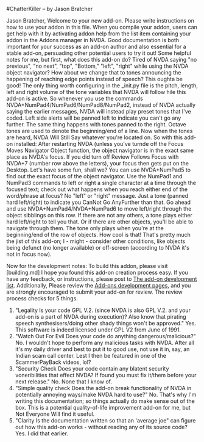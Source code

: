 #ChatterKiller – by Jason Bratcher

Jason Bratcher, Welcome to your new add-on. Please write instructions on how to use your addon in this file.
When you compile your addon, users can get help with it by activating addon help from the list item containing your addon in the Addons manager in NVDA.
Good documentation is both important for your success as an add-on author and also essential for a stable add-on, persuading other potential users to try it out!
Some helpful notes for me, but first, what does this add-on do?
Tired of NVDA saying "no previous", "no next", "top", "Bottom," "left", "right" while using the NVDA object navigator?
How about we change that to tones announcing the happening of reaching edge points instead of speech?
This oughta be good!
The only thing worth configuring in the _init.py file is the pitch, length, left and right volume of the tone variables that NVDA will follow hile this add-on is active.
So whenever you use the commands NVDA+NumPad4/NumPad6/NumPad8/NumPad2, instead of NVDA actually saying the earlier messages, NVDA will instead play preset tones that I've coded.
Left side alerts will be panned left to indicate you can't go any further.
The same thing happens with tones panned to the right.
Octave tones are used to denote the beginning/end of a line.
Now when the tones are heard, NVDA Will Still Say whatever you're located on.
So with this add-on installed:
After restarting NVDA (unless you've turnde off the Focus Moves Navigator Object function, the object navigator is in the exact same place as NVDA's focus.
If you did turn off Review Follows Focus with NVDA+7 (number row above the letters), your focus then gets put on the Desktop.
Let's have some fun, shall we?
You can use NVDA+NumPad5 to find out the exact focus of the object navigator.
Use the NumPad1 and NumPad3 commands to left or right a single character at a time through the focused text;
check out what happens when you reach either end of the word/phrase at focus?
No "left" or "right" message. Just a tone (panned hard left/right) to indicate you CanNot Go AnyFurther than that.
Go ahead and use NVDA+NumPad4/NVDA+NumPad6 to move left/right through the object sibblings on this row.
If there are not any others, a tone plays either hard left/right to tell you that.
Or if there are other objects, you'll be able to navigate through them.
The tone only plays when you're at the beginning/end of the row of objects.
How cool is that!
That's pretty much the jist of this add-on;
I - might - consider other conditions, like objects being defunct (no longer available) or off-screen (according to NVDA it's not in focus now).

Now for the development notes:
To build this addon, please visit [building.md]
I hope you found this add-on creation process easy.
If you have any feedback, or instructions, please post  to [The add-on development list](http://www.freelists.org/list/nvda-addons).
Additionally, Please review the [Add-ons development pages](http://addons.nvda-project.org/dev.en.html), and you are strongly encouraged to submit your add-on for review.
The review process checks for 5 things.
1. "Legality
Is your code GPL V.2. (since NVDA is also GPL V.2. and your add-on is a part of NVDA during execution)?
Also know that pirating speech synthesisers/doing other shady  things won't be approved."
Yes.
This software is indeed licensed under GPL V2 from June of 1991.
2. "Watch Out For Evil
Does your code do anything dangerous/malicious?"
No.
I wouldn't hope to perform any malicious tasks with NVDA.
After all it's my daily driver and best to put it to good use, not use it in, say, an Indian scam call center.
Lest I then be featured in one of the ScammerPayBack videos, lol?
3. "Security Check
Does your code contain any blatent security voneribilities that effect NVDA?
If found you must  fix it/them before your next release."
No.
None that I know of.
4. "Simple quality check
Does the add-on break functionality of NVDA in potentially annoying ways/make NVDA hard to use?"
No.
That's why I'm writing this documentation;
so things actually do make sense out of the box.
This is a potential quality-of-life improvement add-on for me, but Not Everyone Will find it useful.
5. "Clarity
Is the documentation written so that an 'average joe" can figure out how this add-on works - without reading any of its source code?
Yes.
I did that earlier.